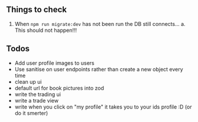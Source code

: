 ## Things to check

1. When `npm run migrate:dev` has not been run the DB still connects...
   a. This should not happen!!!

## Todos

- Add user profile images to users
- Use sanitise on user endpoints rather than create a new object every time
- clean up ui
- default url for book pictures into zod
- write the trading ui
- write a trade view
- write when you click on "my profile" it takes you to your ids profile :D (or do it smerter)
